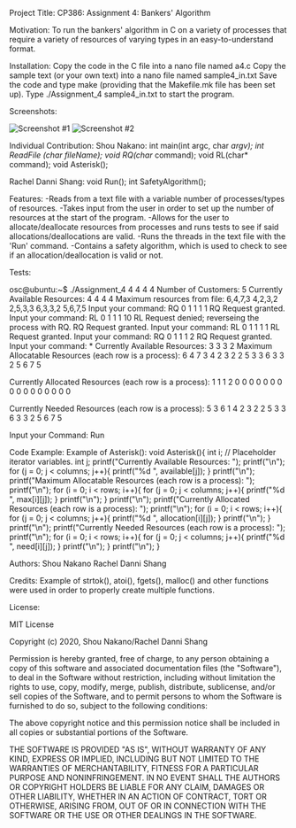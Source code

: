 Project Title:
CP386: Assignment 4: Bankers' Algorithm

Motivation:
To run the bankers' algorithm in C on a variety of processes that require a variety of resources of varying types in an easy-to-understand format.

Installation:
Copy the code in the C file into a nano file named a4.c
Copy the sample text (or your own text) into a nano file named sample4_in.txt
Save the code and type make (providing that the Makefile.mk file has been set up).
Type ./Assignment_4 sample4_in.txt to start the program.

Screenshots:

![Screenshot #1](https://i.imgur.com/gjAHIds.png)
![Screenshot #2](https://i.imgur.com/0fBR4g1.png)

Individual Contribution:
Shou Nakano:
int main(int argc, char **argv);
int ReadFile (char* fileName);
void RQ(char* command);
void RL(char* command);
void Asterisk();

Rachel Danni Shang:
void Run();
int SafetyAlgorithm();

Features:
-Reads from a text file with a variable number of processes/types of resources.
-Takes input from the user in order to set up the number of resources at the start of the program.
-Allows for the user to allocate/deallocate resources from processes and runs tests to see if said allocations/deallocations are valid.
-Runs the threads in the text file with the 'Run' command.
-Contains a safety algorithm, which is used to check to see if an allocation/deallocation is valid or not.

Tests:

osc@ubuntu:~$ ./Assignment_4 4 4 4 4
Number of Customers: 5
Currently Available Resources: 4 4 4 4
Maximum resources from file:
6,4,7,3
4,2,3,2
2,5,3,3
6,3,3,2
5,6,7,5
Input your command: RQ 0 1 1 1 1
RQ Request granted.
Input your command: RL 0 1 1 1 10
RL Request denied; reverseing the process with RQ.
RQ Request granted.
Input your command: RL 0 1 1 1 1
RL Request granted.
Input your command: RQ 0 1 1 1 2
RQ Request granted.
Input your command: *
Currently Available Resources:
3 3 3 2
Maximum Allocatable Resources (each row is a process):
6 4 7 3
4 2 3 2
2 5 3 3
6 3 3 2
5 6 7 5

Currently Allocated Resources (each row is a process):
1 1 1 2
0 0 0 0
0 0 0 0
0 0 0 0
0 0 0 0

Currently Needed Resources (each row is a process):
5 3 6 1
4 2 3 2
2 5 3 3
6 3 3 2
5 6 7 5

Input your Command: Run

Code Example:
Example of Asterisk():
void Asterisk(){
	int i; // Placeholder iterator variables.
	int j;
	printf("Currently Available Resources: ");
	printf("\n");
	for (j = 0; j < columns; j++){
		printf("%d ", available[j]);
	}
	printf("\n");
	printf("Maximum Allocatable Resources (each row is a process): ");
	printf("\n");
	for (i = 0; i < rows; i++){
		for (j = 0; j < columns; j++){
			printf("%d ", max[i][j]);
		}
		printf("\n");
	}
	printf("\n");
	printf("Currently Allocated Resources (each row is a process): ");
	printf("\n");
	for (i = 0; i < rows; i++){
		for (j = 0; j < columns; j++){
			printf("%d ", allocation[i][j]);
		}
		printf("\n");
	}
	printf("\n");
	printf("Currently Needed Resources (each row is a process): ");
	printf("\n");
	for (i = 0; i < rows; i++){
		for (j = 0; j < columns; j++){
			printf("%d ", need[i][j]);
		}
		printf("\n");
	}
	printf("\n");
}

Authors:
Shou Nakano
Rachel Danni Shang

Credits:
Example of strtok(), atoi(), fgets(), malloc() and other functions were used in order to properly create multiple functions.

License:

MIT License

Copyright (c) 2020, Shou Nakano/Rachel Danni Shang

Permission is hereby granted, free of charge, to any person obtaining a copy
of this software and associated documentation files (the "Software"), to deal
in the Software without restriction, including without limitation the rights
to use, copy, modify, merge, publish, distribute, sublicense, and/or sell
copies of the Software, and to permit persons to whom the Software is
furnished to do so, subject to the following conditions:

The above copyright notice and this permission notice shall be included in all
copies or substantial portions of the Software.

THE SOFTWARE IS PROVIDED "AS IS", WITHOUT WARRANTY OF ANY KIND, EXPRESS OR
IMPLIED, INCLUDING BUT NOT LIMITED TO THE WARRANTIES OF MERCHANTABILITY,
FITNESS FOR A PARTICULAR PURPOSE AND NONINFRINGEMENT. IN NO EVENT SHALL THE
AUTHORS OR COPYRIGHT HOLDERS BE LIABLE FOR ANY CLAIM, DAMAGES OR OTHER
LIABILITY, WHETHER IN AN ACTION OF CONTRACT, TORT OR OTHERWISE, ARISING FROM,
OUT OF OR IN CONNECTION WITH THE SOFTWARE OR THE USE OR OTHER DEALINGS IN THE
SOFTWARE.